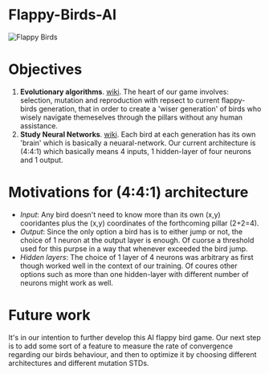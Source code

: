 # Flappy-Birds-AI

![Flappy Birds](resource/image/flappy_birds_demo.gif)




# Objectives 
1. **Evolutionary algorithms**. [wiki](https://en.wikipedia.org/wiki/Evolutionary_algorithm). The heart of our game involves: selection, mutation and reproduction with repsect to current flappy-birds generation, that in order to create a 'wiser generation' of birds who wisely navigate themeselves through the pillars without any human assistance. 
2. **Study Neural Networks**. [wiki](https://en.wikipedia.org/wiki/Artificial_neural_network). Each bird at each generation has its own 'brain' which is basically a neuaral-network. Our current architecture is (4:4:1) which basically means 4 inputs, 1 hidden-layer of four neurons and 1 output. 

# Motivations for (4:4:1) architecture 
* *Input*: Any bird doesn't need to know more than its own (x,y) cooridantes plus the (x,y) coordinates of the forthcoming pillar (2+2=4). 
* *Output*: Since the only option a bird has is to either jump or not, the choice of 1 neuron at the output layer is enough. Of cuorse a threshold used for this purpse in a way that whenever exceeded the bird jump. 
* *Hidden layers*: The choice of 1 layer of 4 neurons was arbitrary as first though worked well in the context of our training. Of coures other options such as more than one hidden-layer with different number of neurons might work as well.

# Future work 
It's in our intention to further develop this AI flappy bird game. Our next step is to add some sort of a feature to measure the rate of convergence regarding our birds behaviour, and then to optimize it by choosing different architectures and different mutation STDs. 
